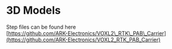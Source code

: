# 3D Models

Step files can be found here\
[https://github.com/ARK-Electronics/VOXL2\_RTK\_PAB\_Carrier](https://github.com/ARK-Electronics/VOXL2_RTK_PAB_Carrier)
